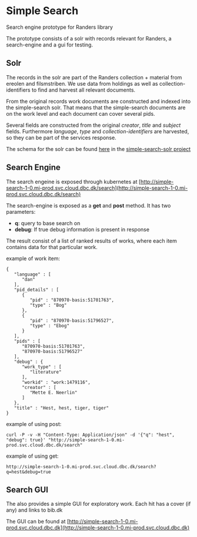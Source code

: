 # Simple Search

Search engine prototype for Randers library

The prototype consists of a solr with records relevant for Randers, a search-engine and a gui for testing.

## Solr

The records in the solr are part of the Randers collection + material from ereolen and filsmstriben.
We use data from holdings as well as collection-identifiers to find and harvest all relevant documents.

From the original records work documents are constructed and indexed into the simple-search solr.
That means that the simple-search documents are on the work level and each document can cover several pids.

Several fields are constructed from the original *creator*, *title*
and *subject* fields. Furthermore *language*, *type* and
*collection-identifiers* are harvested, so they can be part of the
services response.

The schema for the solr can be found [here](https://gitlab.dbc.dk/ai/simple-search-solr/-/blob/master/conf/conf/managed-schema)
in the [simple-search-solr project](https://gitlab.dbc.dk/ai/simple-search-solr)


## Search Engine

The search engeine is exposed through kubernetes at [http://simple-search-1-0.mi-prod.svc.cloud.dbc.dk/search](http://simple-search-1-0.mi-prod.svc.cloud.dbc.dk/search)

The search-engine is exposed as a **get** and **post** method. It has two parameters:
* **q**: query to base search on
* **debug**: If true debug information is present in response 

The result consist of a list of ranked results of works, where each item contains data for that particular work.

example of work item:

    {
       "language" : [
          "dan"
       ],
       "pid_details" : [
          {
             "pid" : "870970-basis:51701763",
             "type" : "Bog"
          },
          {
             "pid" : "870970-basis:51796527",
             "type" : "Ebog"
          }
       ],
       "pids" : [
          "870970-basis:51701763",
          "870970-basis:51796527"
       ],
       "debug" : {
          "work_type" : [
             "literature"
          ],
          "workid" : "work:1479116",
          "creator" : [
             "Mette E. Neerlin"
          ]
       },
       "title" : "Hest, hest, tiger, tiger"
    }

example of using post:

    curl -P -v -H "Content-Type: Application/json" -d '{"q": "hest", "debug": true}' "http://simple-search-1-0.mi-prod.svc.cloud.dbc.dk/search"

example of using get:

    http://simple-search-1-0.mi-prod.svc.cloud.dbc.dk/search?q=hest&debug=true

## Search GUI

The also provides a simple GUI for exploratory work. Each hit has a cover (if any) and links to bib.dk

The GUI can be found at [http://simple-search-1-0.mi-prod.svc.cloud.dbc.dk](http://simple-search-1-0.mi-prod.svc.cloud.dbc.dk)